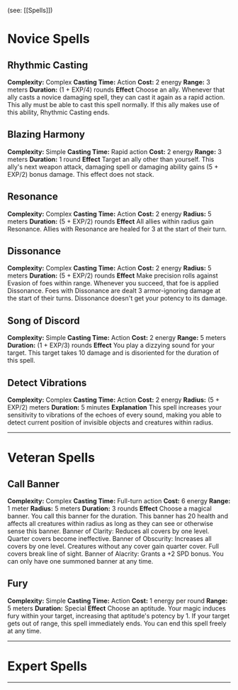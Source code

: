 (see: [[Spells]])

# Novice Spells
## Rhythmic Casting
**Complexity:** Complex
**Casting Time:** Action
**Cost:** 2 energy
**Range:** 3 meters
**Duration:** (1 + EXP/4) rounds
**Effect**
	Choose an ally. Whenever that ally casts a novice damaging spell, they can cast it again as a rapid action. This ally must be able to cast this spell normally.
	If this ally makes use of this ability, Rhythmic Casting ends.

## Blazing Harmony
**Complexity:** Simple
**Casting Time:** Rapid action 
**Cost:** 2 energy
**Range:** 3 meters
**Duration:** 1 round
**Effect**
	Target an ally other than yourself. This ally's next weapon attack, damaging spell or damaging ability gains (5 + EXP/2) bonus damage. 
	This effect does not stack.

## Resonance
**Complexity:** Complex
**Casting Time:** Action
**Cost:** 2 energy
**Radius:** 5 meters
**Duration:** (5 + EXP/2) rounds
**Effect**
	All allies within radius gain Resonance. Allies with Resonance are healed for 3 at the start of their turn. 

## Dissonance
**Complexity:** Complex
**Casting Time:** Action
**Cost:** 2 energy
**Radius:** 5 meters
**Duration:** (5 + EXP/2) rounds
**Effect**
	Make precision rolls against Evasion of foes within range. Whenever you succeed, that foe is applied Dissonance. Foes with Dissonance are dealt 3 armor-ignoring damage at the start of their turns. Dissonance doesn't get your potency to its damage. 

## Song of Discord
**Complexity:** Simple
**Casting Time:** Action
**Cost:** 2 energy
**Range:** 5 meters
**Duration:** (1 + EXP/3) rounds
**Effect**
	You play a dizzying sound for your target. This target takes 10 damage and is disoriented for the duration of this spell.

## Detect Vibrations
**Complexity:** Complex
**Casting Time:** Action
**Cost:** 2 energy
**Radius:** (5 + EXP/2) meters
**Duration:** 5 minutes
**Explanation**
	This spell increases your sensitivity to vibrations of the echoes of every sound, making you able to detect current position of invisible objects and creatures within radius.

---
# Veteran Spells
## Call Banner
**Complexity:** Complex
**Casting Time:** Full-turn action
**Cost:** 6 energy
**Range:** 1 meter
**Radius:** 5 meters
**Duration:** 3 rounds
**Effect**
	Choose a magical banner. You call this banner for the duration. This banner has 20 health and affects all creatures within radius as long as they can see or otherwise sense this banner.
	Banner of Clarity: Reduces all covers by one level. Quarter covers become ineffective.
	Banner of Obscurity: Increases all covers by one level. Creatures without any cover gain quarter cover. Full covers break line of sight. 
	Banner of Alacrity: Grants a +2 SPD bonus.
	You can only have one summoned banner at any time.

## Fury
**Complexity:** Simple
**Casting Time:** Action
**Cost:** 1 energy per round
**Range:** 5 meters
**Duration:** Special
**Effect**
	Choose an aptitude. Your magic induces fury within your target, increasing that aptitude's potency by 1. If your target gets out of range, this spell immediately ends.
	You can end this spell freely at any time.



---
# Expert Spells


---